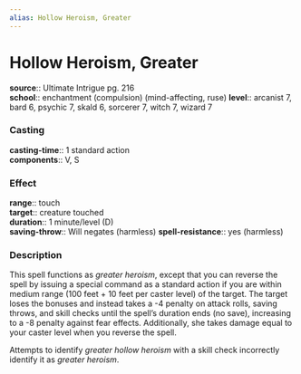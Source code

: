 ```yaml
---
alias: Hollow Heroism, Greater
---
```


# Hollow Heroism, Greater 

**source**:: Ultimate Intrigue pg. 216  
**school**:: enchantment (compulsion) (mind-affecting, ruse)
**level**:: arcanist 7, bard 6, psychic 7, skald 6, sorcerer 7, witch 7, wizard 7

### Casting 

**casting-time**:: 1 standard action  
**components**:: V, S

### Effect 

**range**:: touch  
**target**:: creature touched  
**duration**:: 1 minute/level (D)  
**saving-throw**:: Will negates (harmless)
**spell-resistance**:: yes (harmless)

### Description 

This spell functions as *greater heroism*, except that you can reverse the spell by issuing a special command as a standard action if you are within medium range (100 feet + 10 feet per caster level) of the target. The target loses the bonuses and instead takes a -4 penalty on attack rolls, saving throws, and skill checks until the spell’s duration ends (no save), increasing to a -8 penalty against fear effects. Additionally, she takes damage equal to your caster level when you reverse the spell.  
  
Attempts to identify *greater hollow heroism* with a skill check incorrectly identify it as *greater heroism*.
